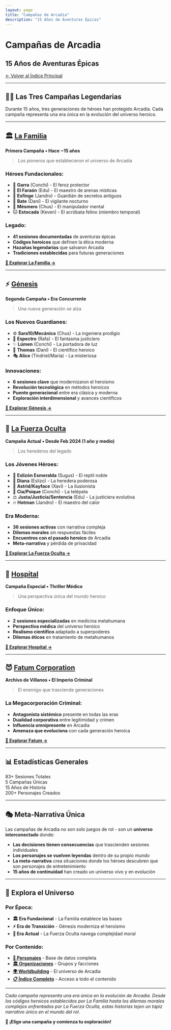 ```yaml
---
layout: page
title: "Campañas de Arcadia"
description: "15 Años de Aventuras Épicas"
---
```


# Campañas de Arcadia
## 15 Años de Aventuras Épicas

[← Volver al Índice Principal](../index.md)

---

## 🦸‍♂️ **Las Tres Campañas Legendarias**

Durante 15 años, tres generaciones de héroes han protegido Arcadia. Cada campaña representa una era única en la evolución del universo heroico.

---

## 🏛️ **[La Familia](la-familia/)**
**Primera Campaña • Hace ~15 años**
> Los pioneros que establecieron el universo de Arcadia

### **Héroes Fundacionales:**
- 🐺 **Garra** (Conchi) - El feroz protector
- 👑 **El Faraón** (Edu) - El maestro de arenas místicas
- 🔮 **Esfinge** (Jandro) - Guardián de secretos antiguos
- 🦇 **Bate** (Dani) - El vigilante nocturno
- 🧠 **Mésmero** (Chus) - El manipulador mental
- 🐱 **Estocada** (Keven) - El acróbata felino (miembro temporal)

### **Legado:**
- **41 sesiones documentadas** de aventuras épicas
- **Códigos heroicos** que definen la ética moderna
- **Hazañas legendarias** que salvaron Arcadia
- **Tradiciones establecidas** para futuras generaciones

**[🚀 Explorar La Familia →](la-familia/)**

---

## ⚡ **[Génesis](genesis/)**
**Segunda Campaña • Era Concurrente**
> Una nueva generación se alza

### **Los Nuevos Guardianes:**
- ⚙️ **Sara10/Mecánica** (Chus) - La ingeniera prodigio
- 👻 **Espectro** (Rafa) - El fantasma justiciero
- ✨ **Lúmen** (Conchi) - La portadora de luz
- 🔬 **Thomas** (Dani) - El científico heroico
- 🎭 **Alice** (Tindriel/María) - La misteriosa

### **Innovaciones:**
- **6 sesiones clave** que modernizaron el heroísmo
- **Revolución tecnológica** en métodos heroicos
- **Puente generacional** entre era clásica y moderna
- **Exploración interdimensional** y avances científicos

**[🚀 Explorar Génesis →](genesis/)**

---

## 🔮 **[La Fuerza Oculta](la-fuerza-oculta/)**
**Campaña Actual • Desde Feb 2024 (1 año y medio)**
> Los herederos del legado

### **Los Jóvenes Héroes:**
- 🦎 **Eslizón Esmeralda** (Sugus) - El reptil noble
- 💎 **Diana** (Eslizo) - La heredera poderosa
- 🎪 **Astrid/Kayface** (Xavi) - La ilusionista
- 🧿 **Cia/Psique** (Conchi) - La telépata
- ⚖️ **Justa/Justicia/Sentencia** (Edu) - La justiciera evolutiva
- 🔥 **Hotman** (Jandro) - El maestro del calor

### **Era Moderna:**
- **36 sesiones activas** con narrativa compleja
- **Dilemas morales** sin respuestas fáciles
- **Encuentros con el pasado heroico** de Arcadia
- **Meta-narrativa** y pérdida de privacidad

**[🚀 Explorar La Fuerza Oculta →](la-fuerza-oculta/)**

---

## 🏥 **[Hospital](hospital/)**
**Campaña Especial • Thriller Médico**
> Una perspectiva única del mundo heroico

### **Enfoque Único:**
- **2 sesiones especializadas** en medicina metahumana
- **Perspectiva médica** del universo heroico
- **Realismo científico** adaptado a superpoderes
- **Dilemas éticos** en tratamiento de metahumanos

**[🚀 Explorar Hospital →](hospital/)**

---

## 😈 **[Fatum Corporation](fatum/)**
**Archivo de Villanos • El Imperio Criminal**
> El enemigo que trasciende generaciones

### **La Megacorporación Criminal:**
- **Antagonista sistémico** presente en todas las eras
- **Dualidad corporativa** entre legitimidad y crimen
- **Influencia omnipresente** en Arcadia
- **Amenaza que evoluciona** con cada generación heroica

**[🚀 Explorar Fatum →](fatum/)**

---

## 📊 **Estadísticas Generales**

<div class="stats-grid">
<div class="stat-card">
<span class="stat-number">83+</span>
<span class="stat-label">Sesiones Totales</span>
</div>

<div class="stat-card">
<span class="stat-number">5</span>
<span class="stat-label">Campañas Únicas</span>
</div>

<div class="stat-card">
<span class="stat-number">15</span>
<span class="stat-label">Años de Historia</span>
</div>

<div class="stat-card">
<span class="stat-number">200+</span>
<span class="stat-label">Personajes Creados</span>
</div>
</div>

---

## 🎭 **Meta-Narrativa Única**

Las campañas de Arcadia no son solo juegos de rol - son un **universo interconectado** donde:

- **Las decisiones tienen consecuencias** que trascienden sesiones individuales
- **Los personajes se vuelven leyendas** dentro de su propio mundo
- **La meta-narrativa** crea situaciones donde los héroes descubren que son personajes de entretenimiento
- **15 años de continuidad** han creado un universo vivo y en evolución

---

## 🌟 **Explora el Universo**

### **Por Época:**
- **🏛️ Era Fundacional** - La Familia establece las bases
- **⚡ Era de Transición** - Génesis moderniza el heroísmo  
- **🔮 Era Actual** - La Fuerza Oculta navega complejidad moral

### **Por Contenido:**
- **[👥 Personajes](../characters/)** - Base de datos completa
- **[🏛️ Organizaciones](../groups/)** - Grupos y facciones
- **[🌍 Worldbuilding](../world-building/)** - El universo de Arcadia
- **[📋 Índice Completo](../all-content.md)** - Acceso a todo el contenido

---

*Cada campaña representa una era única en la evolución de Arcadia. Desde los códigos heroicos establecidos por La Familia hasta los dilemas morales complejos enfrentados por La Fuerza Oculta, estas historias tejen un tapiz narrativo único en el mundo del rol.*

**🚀 ¡Elige una campaña y comienza tu exploración!**